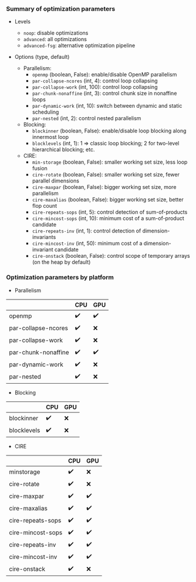 ### Summary of optimization parameters

* Levels
  * `noop`: disable optimizations
  * `advanced`: all optimizations
  * `advanced-fsg`: alternative optimization pipeline

* Options (type, default)
  * Parallelism:
    * `openmp` (boolean, False): enable/disable OpenMP parallelism
    * `par-collapse-ncores` (int, 4): control loop collapsing
    * `par-collapse-work` (int, 100): control loop collapsing
    * `par-chunk-nonaffine` (int, 3): control chunk size in nonaffine loops
    * `par-dynamic-work` (int, 10): switch between dynamic and static scheduling
    * `par-nested` (int, 2): control nested parallelism
  * Blocking:
    * `blockinner` (boolean, False): enable/disable loop blocking along innermost loop
    * `blocklevels` (int, 1): 1 => classic loop blocking; 2 for two-level hierarchical blocking; etc.
  * CIRE:
    * `min-storage` (boolean, False): smaller working set size, less loop fusion
    * `cire-rotate` (boolean, False): smaller working set size, fewer parallel dimensions
    * `cire-maxpar` (boolean, False): bigger working set size, more parallelism
    * `cire-maxalias` (boolean, False): bigger working set size, better flop count
    * `cire-repeats-sops` (int, 5): control detection of sum-of-products
    * `cire-mincost-sops` (int, 10): minimum cost of a sum-of-product candidate
    * `cire-repeats-inv` (int, 1): control detection of dimension-invariants
    * `cire-mincost-inv` (int, 50): minimum cost of a dimension-invariant candidate
    * `cire-onstack` (boolean, False): control scope of temporary arrays (on the heap by default)

### Optimization parameters by platform

* Parallelism

|                     |        CPU          |         GPU        |
|---------------------|---------------------|--------------------|
| openmp              | :heavy_check_mark:  | :heavy_check_mark: |
| par-collapse-ncores | :heavy_check_mark:  |         :x:        |
| par-collapse-work   | :heavy_check_mark:  |         :x:        |
| par-chunk-nonaffine | :heavy_check_mark:  | :heavy_check_mark: |
| par-dynamic-work    | :heavy_check_mark:  |         :x:        |
| par-nested          | :heavy_check_mark:  |         :x:        |

* Blocking

|                     |        CPU          |         GPU        |
|---------------------|---------------------|--------------------|
| blockinner          | :heavy_check_mark:  |         :x:        |
| blocklevels         | :heavy_check_mark:  |         :x:        |

* CIRE

|                     |        CPU          |         GPU        |
|---------------------|---------------------|--------------------|
| minstorage          | :heavy_check_mark:  |         :x:        |
| cire-rotate         | :heavy_check_mark:  |         :x:        |
| cire-maxpar         | :heavy_check_mark:  | :heavy_check_mark: |
| cire-maxalias       | :heavy_check_mark:  | :heavy_check_mark: |
| cire-repeats-sops   | :heavy_check_mark:  | :heavy_check_mark: |
| cire-mincost-sops   | :heavy_check_mark:  | :heavy_check_mark: |
| cire-repeats-inv    | :heavy_check_mark:  | :heavy_check_mark: |
| cire-mincost-inv    | :heavy_check_mark:  | :heavy_check_mark: |
| cire-onstack        | :heavy_check_mark:  |         :x:        |
